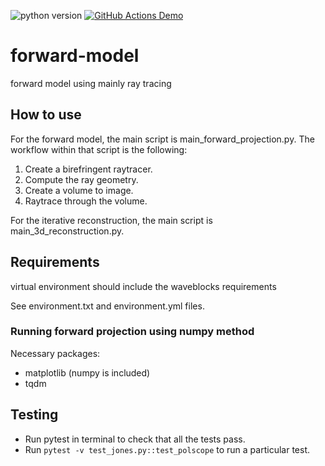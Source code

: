 ![python version](https://img.shields.io/badge/python-3.10-blue)
[![GitHub Actions Demo](https://github.com/PolarizedLightFieldMicroscopy/forward-model/actions/workflows/github-actions-demo.yml/badge.svg)](https://github.com/PolarizedLightFieldMicroscopy/forward-model/actions/workflows/github-actions-demo.yml)
# forward-model
forward model using mainly ray tracing

## How to use
For the forward model, the main script is main_forward_projection.py. The workflow within that script is the following:

1. Create a birefringent raytracer.
1. Compute the ray geometry.
1. Create a volume to image.
1. Raytrace through the volume.

For the iterative reconstruction, the main script is main_3d_reconstruction.py.

## Requirements
virtual environment should include the waveblocks requirements

See environment.txt and environment.yml files.

### Running forward projection using numpy method
Necessary packages:
- matplotlib (numpy is included)
- tqdm

## Testing
- Run pytest in terminal to check that all the tests pass.
- Run ```pytest -v test_jones.py::test_polscope``` to run a particular test.
